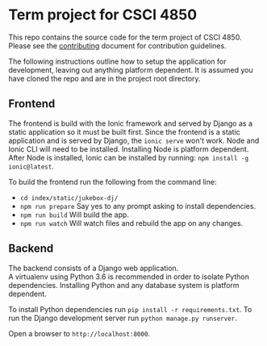 # Term project for CSCI 4850

This repo contains the source code for the term project of CSCI 4850. Please see the [contributing](https://github.com/jakeharding/jukebox-dj/blob/master/CONTRIBUTING.md) document for contribution guidelines.

The following instructions outline how to setup the application for development, leaving out anything platform dependent.
It is assumed you have cloned the repo and are in the project root directory.

## Frontend

The frontend is build with the Ionic framework and served by Django as a static application so it must be built first.
Since the frontend is a static application and is served by Django, the `ionic serve` won't work.
Node and Ionic CLI will need to be installed.  Installing Node is platform dependent. After Node is installed, Ionic can be installed by running:
`npm install -g ionic@latest`.

To build the frontend run the following from the command line:
- `cd index/static/jukebox-dj/`
- `npm run prepare` Say yes to any prompt asking to install dependencies.
- `npm run build` Will build the app.
- `npm run watch` Will watch files and rebuild the app on any changes.


## Backend

The backend consists of a Django web application.  
A virtualenv using Python 3.6 is recommended in order to isolate Python dependencies.
Installing Python and any database system is platform dependent.

To install Python dependencies run `pip install -r requirements.txt`.
To run the Django development server run `python manage.py runserver`.

Open a browser to `http://localhost:8000`.

